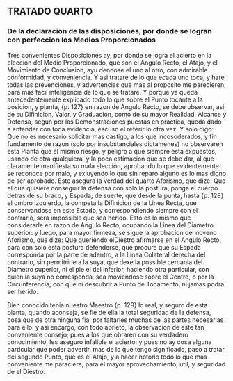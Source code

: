 ## TRATADO QUARTO
### De la declaracion de las disposiciones, por donde se logran con perfeccion los Medios Proporcionados

Tres convenientes Disposiciones ay, por donde se logra el acierto en la eleccion del Medio Proporcionado, que son el Angulo Recto, el Atajo, y el Movimiento de Conclusion, ayu dendose el uno al otro, con admirable conformidad, y conveniencia.
Y asi tratare de lo que ecada uno toca, y hare todas las prevenciones, y advertencias que mas al proposito me parecieren, para mas facil inteligencia de lo que se tratare.
Y porque ya queda antecedentemente explicado todo lo que sobre el Punto tocante a la posicion, y planta, {p. 127} en razon de Angulo Recto, se debe observar, asi de su Difinicion, Valor, y Graduacion, como de su mayor Realidad, Alcance y Defensa, segun por las Demonstraciones puestas en practica, queda dado a entender con toda evidencia, escuso el referir lo otra vez.
Y solo digo: Que no es necesario solicitar mas castigo, a los que incosoderados, y fin fundamento de razon (solo por insubstanciales dictamenes) no observaren esta Planta que el mismo riesgo, y peligro a que siempre esta expuestos,  usando de otra qualquiera, y la poca estimacion que se debe dar, al que claramente manifiesta su mala eleccion, aprobando lo que evidentemente se reconoce por malo, y exluyendo lo que sin reparo alguno es lo mas digno de ser aprobado.
Este asegura la verdad del quarto Aforismo, que dize: Que el que quisiere conseguir la defensa con solo la postura, ponga el cuerpo detras de su braco, y Espada; de suerte, que desde la punta, hasta {p. 128} el ombro izquierdo, la competa la Difinicion de la Linea Recta, que conservandose en este Estado, y correspondiendo siempre con el contrario, sera impossible que sea herido.
Esto es lo mismo que considerarle en razon de Angulo Recto, ocupando la Linea del Diametro superior: y luego, para mayor firmeza, se sigue la aprobacion del noveno Aforismo, que dize: Que queriendo elDiestro afirmarse en el Angulo Recto, para con solo esta postura defenderse, que procure que su Espada corresponda por la parte de adentro, a la Linea Colateral derecha del contrario, sin permitrirle a la suya, que dexe la possible cercania del Diametro superior, ni el pie el del inferior, haciendo otra particular, con quien la suya no corresponda, sea moviendose sobre el Centro, o por la Circunferencia; con que ni descubrir a Punto de Tocamento, ni jamas podra ser herido.

Bien conocido tenia nuestro Maestro {p. 129} lo real, y seguro de esta planta, quando aconseja, se fie de ella la total seguridad de la defensa, cosa que de otra ninguna fia, por faltarles muchas de las partes necesarias para ello: y asi encargo, con todo aprieto, la observacion de este tan conveniente consejo; pues a los que obraren con su verdadero conocimiento, les aseguro infalible el acierto: y pues no ay cosa alguna particular que poder advertir, mas de lo que tengo significado, paso a tratar del segundo Punto, que es el Atajo, y a hacer notorio todo lo que mas conveniente me paraciere, para el mayor aprovechamiento, util, y seguridad de el Diestro.

